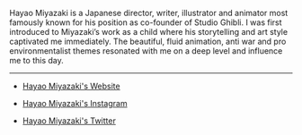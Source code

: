 Hayao Miyazaki is a Japanese director, writer, illustrator and animator most famously known for his position as co-founder of Studio Ghibli. I was first introduced to Miyazaki’s work as a child where his storytelling and art style captivated me immediately. The beautiful, fluid animation, anti war and pro environmentalist themes resonated with me on a deep level and influence me to this day.

---

- [Hayao Miyazaki's Website](http://www.nausicaa.net/miyazaki/)

- [Hayao Miyazaki's Instagram](https://www.instagram.com/hayaomiyazaki/?hl=en)

- [Hayao Miyazaki's Twitter](https://twitter.com/hmiyazaki_news?lang=en)
